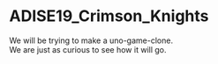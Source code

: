 # ADISE19_Crimson_Knights

We will be trying to make a uno-game-clone.  
We are just as curious to see how it will go.
